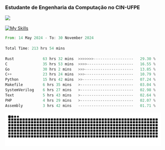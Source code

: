 
### Estudante de Engenharia da Computação no CIN-UFPE
<div>
      <!--<img width=400 src="https://github-readme-stats.vercel.app/api?username=Zed201&show_icons=true&theme=tokyonight" /-->
      <img width=400 src='https://leetcode.card.workers.dev/Zed201?theme=nord&font=baloo&extension=null' />
</div>


[![My Skills](https://skillicons.dev/icons?i=c,cpp,rust,py,java,neovim&theme=dark)](https://skillicons.dev)

<!--START_SECTION:waka-->

```rust
From: 14 May 2024 - To: 30 November 2024

Total Time: 213 hrs 54 mins

Rust             63 hrs 32 mins  >>>>>>>------------------   29.30 %
C                35 hrs 53 mins  >>>>---------------------   16.55 %
Go               30 hrs 2 mins   >>>----------------------   13.85 %
C++              23 hrs 24 mins  >>>----------------------   10.79 %
Python           15 hrs 42 mins  >>-----------------------   07.24 %
Makefile         6 hrs 35 mins   >------------------------   03.04 %
SystemVerilog    6 hrs 27 mins   >------------------------   02.98 %
Text             5 hrs 43 mins   >------------------------   02.64 %
PHP              4 hrs 29 mins   >------------------------   02.07 %
Assembly         3 hrs 42 mins   -------------------------   01.71 %
```

<!--END_SECTION:waka-->

<picture>
  <source media="(prefers-color-scheme: dark)" srcset="https://github.com/Zed201/Zed201/blob/output/github-contribution-grid-snake-dark.svg" />
  <img alt="github-snake" src="https://github.com/Zed201/Zed201/blob/output/github-contribution-grid-snake-dark.svg" />
</picture>
